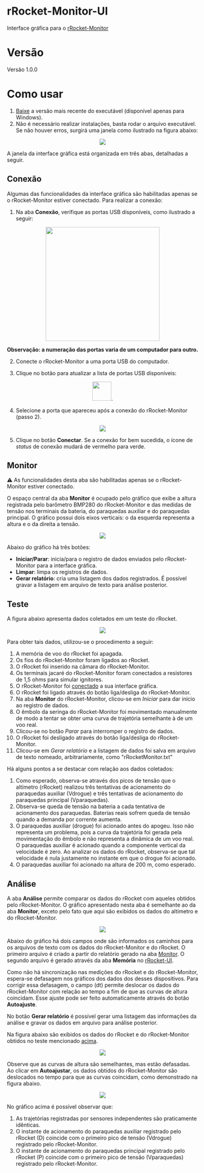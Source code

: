 # rRocket-Monitor-UI
Interface gráfica para o [rRocket-Monitor](https://github.com/gbertoldo/rRocket-Monitor)

# Versão
Versão 1.0.0

# Como usar
1. [Baixe](https://github.com/gbertoldo/rRocket-Monitor-UI/releases) a versão mais recente do executável (disponível apenas para Windows).
1. Não é necessário realizar instalações, basta rodar o arquivo executável. Se não houver erros, surgirá uma janela como ilustrado na figura abaixo:
<p align="center">
<img src="https://github.com/user-attachments/assets/d9c8a878-f264-4b62-bc95-1ba7f56be6de">
</p>

A janela da  interface gráfica está organizada em três abas, detalhadas a seguir.

## Conexão
Algumas das funcionalidades da interface gráfica são habilitadas apenas se o rRocket-Monitor estiver conectado. Para realizar a conexão:
1. Na aba **Conexão**, verifique as portas USB disponíveis, como ilustrado a seguir:
<p align="center">
<img src="https://github.com/user-attachments/assets/caaf5ef6-676d-477b-9f76-0eebcc7bc446" width=300>
</p> 

**Observação: a numeração das portas varia de um computador para outro.**

2. Conecte o rRocket-Monitor a uma porta USB do computador.
   
4. Clique no botão para atualizar a lista de portas USB disponíveis:
<p align="center">
<img src="https://github.com/user-attachments/assets/ef589657-1311-4361-aa65-6f988ca14d4d" width=50>.
</p>

4. Selecione a porta que apareceu após a conexão do rRocket-Monitor (passo 2).
<p align="center">
<img src="https://github.com/user-attachments/assets/1569bac2-ff04-4f5a-9920-1fe8743dad14">
</p>

5. Clique no botão **Conectar**. Se a conexão for bem sucedida, o ícone de _status_ de conexão mudará de vermelho para verde.

## Monitor
⚠️ As funcionalidades desta aba são habilitadas apenas se o rRocket-Monitor estiver conectado.

O espaço central da aba **Monitor** é ocupado pelo gráfico que exibe a altura registrada pelo barômetro BMP280 do rRocket-Monitor e das medidas de tensão nos terminais da bateria, do paraquedas auxiliar e do paraquedas principal. O gráfico possui dois eixos verticais: o da esquerda representa a altura e o da direita a tensão. 
<p align="center">
<img src="https://github.com/user-attachments/assets/a6840e08-8fc2-4dca-8574-b988f150927a">
</p>

Abaixo do gráfico há três botões:
- **Iniciar/Parar**: inicia/para o registro de dados enviados pelo rRocket-Monitor para a interface gráfica.
- **Limpar**: limpa os registros de dados.
- **Gerar relatório**: cria uma listagem dos dados registrados. É possível gravar a listagem em arquivo de texto para análise posterior.

## Teste

A figura abaixo apresenta dados coletados em um teste do rRocket.
<p align="center">
<img src="https://github.com/user-attachments/assets/55a9f53d-7b7d-4fd9-8d6a-01743717675a">
</p>

Para obter tais dados, utilizou-se o procedimento a seguir:
1. A memória de voo do rRocket foi apagada.
1. Os fios do rRocket-Monitor foram ligados ao rRocket.
1. O rRocket foi inserido na câmara do rRocket-Monitor.
1. Os terminais jacaré do rRocket-Monitor foram conectados a resistores de 1,5 ohms para simular ignitores.
1. O rRocket-Monitor foi [conectado](#conexão) a sua interface gráfica.
1. O rRocket foi ligado através do botão liga/desliga do rRocket-Monitor.
1. Na aba **Monitor** do rRocket-Monitor, clicou-se em *Iniciar* para dar início ao registro de dados.
1. O êmbolo da seringa do rRocket-Monitor foi movimentado manualmente de modo a tentar se obter uma curva de trajetória semelhante à de um voo real.
1. Clicou-se no botão *Parar* para interromper o registro de dados.
1. O rRocket foi desligado através do botão liga/desliga do rRocket-Monitor.
1. Clicou-se em *Gerar relatório* e a listagem de dados foi salva em arquivo de texto nomeado, arbitrariamente, como "rRocketMonitor.txt"

Há alguns pontos a se destacar com relação aos dados coletados:
1. Como esperado, observa-se através dos picos de tensão que o altímetro (rRocket) realizou três tentativas de acionamento do paraquedas auxiliar (Vdrogue) e três tentativas de acionamento do paraquedas principal (Vparaquedas).
1. Observa-se queda de tensão na bateria a cada tentativa de acionamento dos paraquedas. Baterias reais sofrem queda de tensão quando a demanda por corrente aumenta.
1. O paraquedas auxiliar (drogue) foi acionado antes do apogeu. Isso não representa um problema, pois a curva da trajetória foi gerada pela movimentação do êmbolo e não representa a dinâmica de um voo real. O paraquedas auxiliar é acionado quando a componente vertical da velocidade é zero. Ao analizar os dados do rRocket, observa-se que tal velocidade é nula justamente no instante em que o drogue foi acionado. 
1. O paraquedas auxiliar foi acionado na altura de 200 m, como esperado.
    
## Análise

A aba **Análise** permite comparar os dados do rRocket com aqueles obtidos pelo rRocket-Monitor. O gráfico apresentado nesta aba é semelhante ao da aba **Monitor**, exceto pelo fato que aqui são exibidos os dados do altímetro e do rRocket-Monitor.
<p align="center">
<img src="https://github.com/user-attachments/assets/97167212-8f0c-43a0-a38d-df028ecf2bbc">
</p>

Abaixo do gráfico há dois campos onde são informados os caminhos para os arquivos de texto com os dados do rRocket-Monitor e do rRocket. O primeiro arquivo é criado a partir do relatório gerado na aba [Monitor](#monitor). O segundo arquivo é gerado através da aba **Memória** no [rRocket-UI](https://github.com/gbertoldo/rRocket-UI).

Como não há sincronização nas medições do rRocket e do rRocket-Monitor, espera-se defasagem nos gráficos dos dados dos desses dispositivos. Para corrigir essa defasagem, o campo (dt) permite deslocar os dados do rRocket-Monitor com relação ao tempo a fim de que as curvas de altura coincidam. Esse ajuste pode ser feito automaticamente através do botão **Autoajuste**.   

No botão **Gerar relatório** é possível gerar uma listagem das informações da análise e gravar os dados em arquivo para análise posterior.

Na figura abaixo são exibidos os dados do rRocket e do rRocket-Monitor obtidos no teste mencionado [acima](#teste).
<p align="center">
<img src="https://github.com/user-attachments/assets/2af57494-e6f8-4d4d-97f3-5cab29c3d5a0">
</p>

Observe que as curvas de altura são semelhantes, mas estão defasadas. Ao clicar em **Autoajustar**, os dados obtidos do rRocket-Monitor são deslocados no tempo para que as curvas coincidam, como demonstrado na figura abaixo.

<p align="center">
<img src="https://github.com/user-attachments/assets/efefe923-828e-4f9d-a32b-8dc1ecef6605">
</p>

No gráfico acima é possível observar que:
1. As trajetórias registradas por sensores independentes são praticamente idênticas.
1. O instante de acionamento do paraquedas auxiliar registrado pelo rRocket (D) coincide com o primeiro pico de tensão (Vdrogue) registrado pelo rRocket-Monitor.
1. O instante de acionamento do paraquedas principal registrado pelo rRocket (P) coincide com o primeiro pico de tensão (Vparaquedas) registrado pelo rRocket-Monitor.

